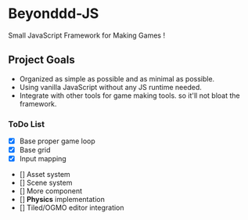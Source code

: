 # Beyonddd-JS
 Small JavaScript Framework for Making Games !

## Project Goals
- Organized as simple as possible and as minimal as possible.
- Using vanilla JavaScript without any JS runtime needed.
- Integrate with other tools for game making tools. so it'll not bloat the framework.

### ToDo List
- [x] Base proper game loop
- [x] Base grid
- [X] Input mapping
- [] Asset system
- [] Scene system
- [] More component
- [] **Physics** implementation
- [] Tiled/OGMO editor integration